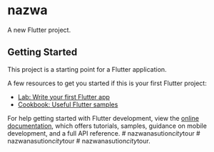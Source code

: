 # nazwa

A new Flutter project.

## Getting Started

This project is a starting point for a Flutter application.

A few resources to get you started if this is your first Flutter project:

- [Lab: Write your first Flutter app](https://docs.flutter.dev/get-started/codelab)
- [Cookbook: Useful Flutter samples](https://docs.flutter.dev/cookbook)

For help getting started with Flutter development, view the
[online documentation](https://docs.flutter.dev/), which offers tutorials,
samples, guidance on mobile development, and a full API reference.
#   n a z w a n a s u t i o n _ c i t y _ t o u r  
 #   n a z w a n a s u t i o n _ c i t y _ t o u r  
 #   n a z w a n a s u t i o n _ c i t y _ t o u r .  
 